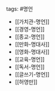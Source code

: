 tags: #명언 

- [[가치관-명언]]
- [[경영-명언]]
- [[종교-명언]]
- [[만화-명대사]]
- [[영화-명대사]]
- [[교육-명언]]
- [[독서-명언]]
- [[글쓰기-명언]]
- [[허영만]]

